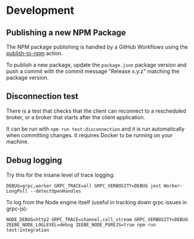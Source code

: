 # Development

## Publishing a new NPM Package

The NPM package publishing is handled by a GitHub Workflows using the [publish-to-npm](https://github.com/marketplace/actions/publish-to-npm) action.

To publish a new package, update the `package.json` package version and push a commit with the commit message "Release x.y.z" matching the package version.

## Disconnection test

There is a test that checks that the client can reconnect to a rescheduled broker, or a broker that starts after the client application.

It can be run with `npm run test:disconnection` and it is run automatically when committing changes. It requires Docker to be running on your machine.

## Debug logging

Try this for the insane level of trace logging:

```
DEBUG=grpc,worker GRPC_TRACE=all GRPC_VERBOSITY=DEBUG jest Worker-LongPoll --detectOpenHandles
```

To log from the Node engine itself (useful in tracking down grpc issues in grpc-js):

```
NODE_DEBUG=http2 GRPC_TRACE=channel,call_stream GRPC_VERBOSITY=DEBUG ZEEBE_NODE_LOGLEVEL=debug ZEEBE_NODE_PUREJS=true npm run test:integration
```
